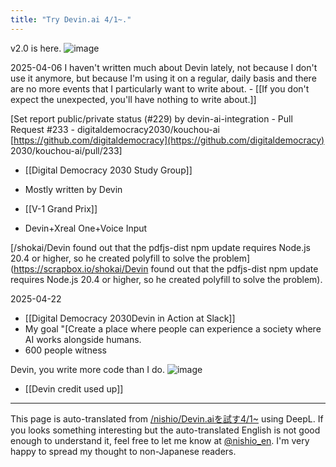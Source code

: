 ```yaml
---
title: "Try Devin.ai 4/1~."
---
```


v2.0 is here.
![image](https://gyazo.com/8edfcd1b5f98ab294420408b670ec03b/thumb/1000)

2025-04-06
I haven't written much about Devin lately, not because I don't use it anymore, but because I'm using it on a regular, daily basis and there are no more events that I particularly want to write about.
    - [[If you don't expect the unexpected, you'll have nothing to write about.]]


[Set report public/private status (#229) by devin-ai-integration - Pull Request #233 - digitaldemocracy2030/kouchou-ai [https://github.com/digitaldemocracy](https://github.com/digitaldemocracy) 2030/kouchou-ai/pull/233]

- [[Digital Democracy 2030 Study Group]]
- Mostly written by Devin

- [[V-1 Grand Prix]]
- Devin+Xreal One+Voice Input

[/shokai/Devin found out that the pdfjs-dist npm update requires Node.js 20.4 or higher, so he created polyfill to solve the problem](https://scrapbox.io/shokai/Devin found out that the pdfjs-dist npm update requires Node.js 20.4 or higher, so he created polyfill to solve the problem).

2025-04-22
- [[Digital Democracy 2030Devin in Action at Slack]]
- My goal "[Create a place where people can experience a society where AI works alongside humans.
- 600 people witness

Devin, you write more code than I do.
![image](https://gyazo.com/a77b6893016413e3ca55811d5b3453bb/thumb/1000)

- [[Devin credit used up]]


---
This page is auto-translated from [/nishio/Devin.aiを試す4/1~](https://scrapbox.io/nishio/Devin.aiを試す4/1~) using DeepL. If you looks something interesting but the auto-translated English is not good enough to understand it, feel free to let me know at [@nishio_en](https://twitter.com/nishio_en). I'm very happy to spread my thought to non-Japanese readers.